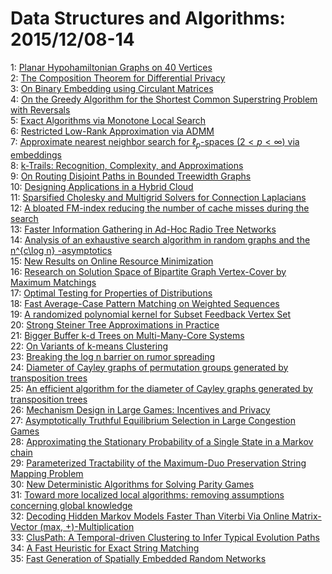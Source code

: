 # Data Structures and Algorithms: 2015/12/08-14  
1: [Planar Hypohamiltonian Graphs on 40 Vertices](https://doi.org/10.48550/arXiv.1302.2698)  
2: [The Composition Theorem for Differential Privacy](https://doi.org/10.48550/arXiv.1311.0776)  
3: [On Binary Embedding using Circulant Matrices](https://doi.org/10.48550/arXiv.1511.06480)  
4: [On the Greedy Algorithm for the Shortest Common Superstring Problem with  Reversals](https://doi.org/10.48550/arXiv.1511.08431)  
5: [Exact Algorithms via Monotone Local Search](https://doi.org/10.48550/arXiv.1512.01621)  
6: [Restricted Low-Rank Approximation via ADMM](https://doi.org/10.48550/arXiv.1512.01748)  
7: [Approximate nearest neighbor search for $\ell_p$-spaces ($2 < p <  \infty$) via embeddings](https://doi.org/10.48550/arXiv.1512.01775)  
8: [k-Trails: Recognition, Complexity, and Approximations](https://doi.org/10.48550/arXiv.1512.01781)  
9: [On Routing Disjoint Paths in Bounded Treewidth Graphs](https://doi.org/10.48550/arXiv.1512.01829)  
10: [Designing Applications in a Hybrid Cloud](https://doi.org/10.48550/arXiv.1512.01841)  
11: [Sparsified Cholesky and Multigrid Solvers for Connection Laplacians](https://doi.org/10.48550/arXiv.1512.01892)  
12: [A bloated FM-index reducing the number of cache misses during the search](https://doi.org/10.48550/arXiv.1512.01996)  
13: [Faster Information Gathering in Ad-Hoc Radio Tree Networks](https://doi.org/10.48550/arXiv.1512.02179)  
14: [Analysis of an exhaustive search algorithm in random graphs and the  n^{c\log n} -asymptotics](https://doi.org/10.48550/arXiv.1207.6549)  
15: [New Results on Online Resource Minimization](https://doi.org/10.48550/arXiv.1407.7998)  
16: [Research on Solution Space of Bipartite Graph Vertex-Cover by Maximum  Matchings](https://doi.org/10.48550/arXiv.1505.06955)  
17: [Optimal Testing for Properties of Distributions](https://doi.org/10.48550/arXiv.1507.05952)  
18: [Fast Average-Case Pattern Matching on Weighted Sequences](https://doi.org/10.48550/arXiv.1512.01085)  
19: [A randomized polynomial kernel for Subset Feedback Vertex Set](https://doi.org/10.48550/arXiv.1512.02510)  
20: [Strong Steiner Tree Approximations in Practice](https://doi.org/10.48550/arXiv.1409.8318)  
21: [Bigger Buffer k-d Trees on Multi-Many-Core Systems](https://doi.org/10.48550/arXiv.1512.02831)  
22: [On Variants of k-means Clustering](https://doi.org/10.48550/arXiv.1512.02985)  
23: [Breaking the log n barrier on rumor spreading](https://doi.org/10.48550/arXiv.1512.03022)  
24: [Diameter of Cayley graphs of permutation groups generated by  transposition trees](https://doi.org/10.48550/arXiv.1111.3114)  
25: [An efficient algorithm for the diameter of Cayley graphs generated by  transposition trees](https://doi.org/10.48550/arXiv.1202.5888)  
26: [Mechanism Design in Large Games: Incentives and Privacy](https://doi.org/10.48550/arXiv.1207.4084)  
27: [Asymptotically Truthful Equilibrium Selection in Large Congestion Games](https://doi.org/10.48550/arXiv.1311.2625)  
28: [Approximating the Stationary Probability of a Single State in a Markov  chain](https://doi.org/10.48550/arXiv.1312.1986)  
29: [Parameterized Tractability of the Maximum-Duo Preservation String  Mapping Problem](https://doi.org/10.48550/arXiv.1512.03220)  
30: [New Deterministic Algorithms for Solving Parity Games](https://doi.org/10.48550/arXiv.1512.03246)  
31: [Toward more localized local algorithms: removing assumptions concerning  global knowledge](https://doi.org/10.48550/arXiv.1512.03306)  
32: [Decoding Hidden Markov Models Faster Than Viterbi Via Online  Matrix-Vector (max, +)-Multiplication](https://doi.org/10.48550/arXiv.1512.00077)  
33: [ClusPath: A Temporal-driven Clustering to Infer Typical Evolution Paths](https://doi.org/10.48550/arXiv.1512.03501)  
34: [A Fast Heuristic for Exact String Matching](https://doi.org/10.48550/arXiv.1512.03512)  
35: [Fast Generation of Spatially Embedded Random Networks](https://doi.org/10.48550/arXiv.1512.03532)  